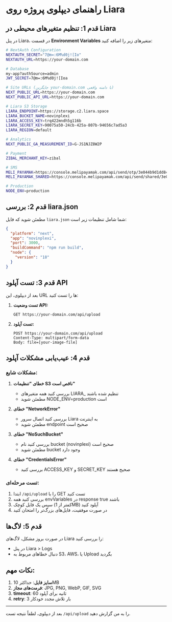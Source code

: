 # راهنمای دیپلوی پروژه روی Liara

## قدم 1: تنظیم متغیرهای محیطی در Liara

در پنل Liara، در قسمت **Environment Variables** متغیرهای زیر را اضافه کنید:

```bash
# NextAuth Configuration
NEXTAUTH_SECRET="7@m=:6M%d0j![Io"
NEXTAUTH_URL=https://your-domain.com

# Database
my-app?authSource=admin
JWT_SECRET=7@m=:6M%d0j![Ioa

# Site URLs (جایگزین your-domain.com با دامنه واقعی)
NEXT_PUBLIC_URL=https://your-domain.com
NEXT_PUBLIC_API_URL=https://your-domain.com

# Liara S3 Storage
LIARA_ENDPOINT=https://storage.c2.liara.space
LIARA_BUCKET_NAME=novinplexi
LIARA_ACCESS_KEY=trq422mndh5g116b
LIARA_SECRET_KEY=90075a50-24cb-425a-807b-94656c7ad5a3
LIARA_REGION=default

# Analytics
NEXT_PUBLIC_GA_MEASUREMENT_ID=G-JS1NJZ8W2P

# Payment
ZIBAL_MERCHANT_KEY=zibal

# SMS
MELI_PAYAMAK=https://console.melipayamak.com/api/send/otp/3e044b9d1dd8405fac5fda739adfa2fa
MELI_PAYAMAK_SHARED=https://console.melipayamak.com/api/send/shared/3e044b9d1dd8405fac5fda739adfa2fa

# Production
NODE_ENV=production
```

## قدم 2: بررسی liara.json

مطمئن شوید که فایل `liara.json` شما شامل تنظیمات زیر است:

```json
{
  "platform": "next",
  "app": "novinplexi",
  "port": 3000,
  "buildCommand": "npm run build",
  "node": {
    "version": "18"
  }
}
```

## قدم 3: تست آپلود API

بعد از دیپلوی، این URL ها را تست کنید:

1. **تست وضعیت API:**
   ```
   GET https://your-domain.com/api/upload
   ```

2. **تست آپلود:**
   ```
   POST https://your-domain.com/api/upload
   Content-Type: multipart/form-data
   Body: file=[your-image-file]
   ```

## قدم 4: عیب‌یابی مشکلات آپلود

### مشکلات شایع:

1. **خطای "تنظیمات S3 ناقص است"**
   - بررسی کنید همه متغیرهای LIARA_ تنظیم شده باشند
   - مطمئن شوید NODE_ENV=production است

2. **خطای "NetworkError"**
   - بررسی کنید اتصال سرور Liara به اینترنت
   - مطمئن شوید endpoint صحیح است

3. **خطای "NoSuchBucket"**
   - بررسی کنید نام bucket (novinplexi) صحیح است
   - مطمئن شوید bucket وجود دارد

4. **خطای "CredentialsError"**
   - بررسی کنید ACCESS_KEY و SECRET_KEY صحیح هستند

### تست مرحله‌ای:

1. ابتدا `/api/upload` را با GET تست کنید
2. بررسی کنید همه envVariables در response true باشند
3. سپس یک فایل کوچک (کمتر از 1MB) آپلود کنید
4. در صورت موفقیت، فایل‌های بزرگ‌تر را امتحان کنید

## قدم 5: لاگ‌ها

در صورت بروز مشکل، لاگ‌های Liara را بررسی کنید:
- در پنل Liara > Logs
- دنبال خطاهای مربوط به S3، AWS، یا Upload بگردید

## نکات مهم:

1. **سایز فایل**: حداکثر 10MB
2. **فرمت‌های مجاز**: JPG, PNG, WebP, GIF, SVG
3. **timeout**: 60 ثانیه برای آپلود
4. **retry**: 3 بار تلاش مجدد خودکار

---

بعد از دیپلوی، لطفاً نتیجه تست `/api/upload` را به من گزارش دهید.
